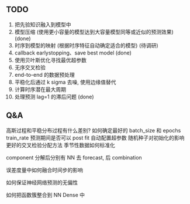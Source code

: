 ## TODO

1. 把先验知识融入到模型中
2. 模型压缩 (使用更小容量的模型达到大容量模型同等或近似的预测效果) (done)
3. 时序到模型的映射 (根据时序特征自动确定适合的模型) (待调研)
4. callback earlystopping、save best model (done)
5. 使用贝叶斯优化寻找最优超参数
6. 无序交叉检验
7. end-to-end 的数据预处理
8. 平稳化后通过 k sigma 去噪, 使用边缘值替代
9. 计算时序潜在最大周期
10. 处理预测 lag=1 的滞后问题 (done)

## Q&A

高斯过程和平稳分布过程有什么差别?
如何确定最好的 batch_size 和 epochs train_rate
预测期间是否可以 post fit
自动配置超参数
随机种子对初始化的影响
更好的交叉检验分配方法
季节性数据如何标准化

component 分解后分别有 NN 去 forecast, 后 combination

误差度量中如何融合时间步的影响

如何保证神经网络预测的无偏性

如何把函数簇整合到 NN Dense 中
